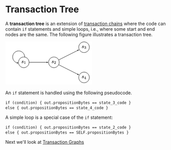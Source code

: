 # Transaction Tree

A **transaction tree** is an extension of [transaction chains](tx-chains.md) where the code can contain `if` statements and simple loops, i.e., where some start and end nodes are the same. The following figure illustrates a transaction tree.

![](../../../assets/img/scs/tx-tree.png)

An `if` statement is handled using the following pseudocode.

```
if (condition) { out.propositionBytes == state_3_code }
else { out.propositionBytes == state_4_code }
```

A simple loop is a special case of the `if` statement:

```
if (condition) { out.propositionBytes == state_2_code }
else { out.propositionBytes == SELF.propositionBytes }
```

Next we'll look at [Transaction Graphs](tx-graphs.md)